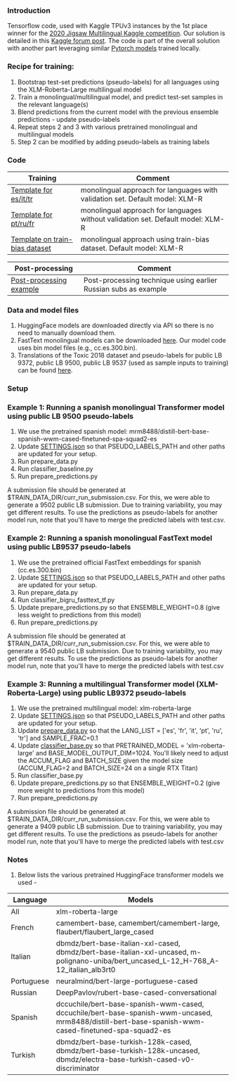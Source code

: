 ### Introduction
Tensorflow code, used with Kaggle TPUv3 instances by the 1st place winner for the [2020 Jigsaw Multilingual Kaggle competition](https://www.kaggle.com/c/jigsaw-multilingual-toxic-comment-classification). 
Our solution is detailed in this [Kaggle forum post](https://www.kaggle.com/c/jigsaw-multilingual-toxic-comment-classification/discussion/160862). The code is part of the overall solution with another part leveraging similar [Pytorch models](https://github.com/leecming/jigsaw-multilingual) trained locally.

### Recipe for training: 
1. Bootstrap test-set predictions (pseudo-labels) for all languages using the 
XLM-Roberta-Large multilingual model
2. Train a monolingual/multilingual 
model, and predict test-set samples in the relevant language(s)
3. Blend predictions from the current model with the previous ensemble 
predictions - update pseudo-labels 
4. Repeat steps 2 and 3 with various pretrained monolingual and multilingual 
models 
5. Step 2 can be modified by adding pseudo-labels as training labels


### Code
| Training | Comment |
| ----- | ------  |
|[Template for es/it/tr](template-es-it-tr.ipynb) | monolingual approach for languages with validation set. Default model: XLM-R |
|[Template for pt/ru/fr](template-pt-ru-fr.ipynb) | monolingual approach for languages without validation set. Default model: XLM-R |  
|[Template on train-bias dataset](xlm-r-train-bias.ipynb) | monolingual approach using train-bias dataset. Default model: XLM-R |  

| Post-processing | Comment | 
| -------------- | ------- |
| [Post-processing example](post-processing-example.ipynb) | Post-processing technique using earlier Russian subs as example |

### Data and model files
1. HuggingFace models are downloaded directly via API so there is no need to manually download them.
2. FastText monolingual models can be downloaded [here](https://fasttext.cc/docs/en/crawl-vectors.html). Our model code uses bin model files (e.g., cc.es.300.bin).
3. Translations of the Toxic 2018 dataset and pseudo-labels for public LB 9372, public LB 9500, public LB 9537 (used as sample inputs to training) can be found [here](https://www.kaggle.com/leecming/multilingual-toxic-comments-training-data).

### Setup


### Example 1: Running a spanish monolingual Transformer model using public LB 9500 pseudo-labels 
1. We use the pretrained spanish model: mrm8488/distill-bert-base-spanish-wwm-cased-finetuned-spa-squad2-es
2. Update [SETTINGS.json](SETTINGS.json) so that PSEUDO_LABELS_PATH and other paths are updated for your setup.
3. Run prepare_data.py
4. Run classifier_baseline.py
5. Run prepare_predictions.py

A submission file should be generated at $TRAIN_DATA_DIR/curr_run_submission.csv. 
For this, we were able to generate a 9502 public LB submission. 
Due to training variability, you may get different results.
To use the predictions as pseudo-labels for another model run, note that you'll have to merge the predicted labels with test.csv. 


### Example 2: Running a spanish monolingual FastText model using public LB9537 pseudo-labels
1. We use the pretrained official FastText embeddings for spanish (cc.es.300.bin) 
2. Update [SETTINGS.json](SETTINGS.json) so that PSEUDO_LABELS_PATH and other paths are updated for your setup.
3. Run prepare_data.py
4. Run classifier_bigru_fasttext_tf.py
5. Update prepare_predictions.py so that ENSEMBLE_WEIGHT=0.8 (give less weight to predictions from this model)
6. Run prepare_predictions.py

A submission file should be generated at $TRAIN_DATA_DIR/curr_run_submission.csv. 
For this, we were able to generate a 9540 public LB submission. 
Due to training variability, you may get different results.
To use the predictions as pseudo-labels for another model run, note that you'll have to merge the predicted labels with test.csv 


### Example 3: Running a multilingual Transformer model (XLM-Roberta-Large) using public LB9372 pseudo-labels
1. We use the pretrained multilingual model: xlm-roberta-large
2. Update [SETTINGS.json](SETTINGS.json) so that PSEUDO_LABELS_PATH and other paths are updated for your setup.
3. Update [prepare_data.py](prepare_data.py) so that the LANG_LIST = ['es', 'fr', 'it', 'pt', 'ru', 'tr'] and SAMPLE_FRAC=0.1
4. Update [classifier_base.py](classifier_baseline.py) so that PRETRAINED_MODEL = 'xlm-roberta-large' and BASE_MODEL_OUTPUT_DIM=1024. You'll likely need to adjust the ACCUM_FLAG and BATCH_SIZE given the model size (ACCUM_FLAG=2 and BATCH_SIZE=24 on a single RTX Titan)
5. Run classifier_base.py
6. Update prepare_predictions.py so that ENSEMBLE_WEIGHT=0.2 (give more weight to predictions from this model)
7. Run prepare_predictions.py

A submission file should be generated at $TRAIN_DATA_DIR/curr_run_submission.csv. 
For this, we were able to generate a 9409 public LB submission. 
Due to training variability, you may get different results.
To use the predictions as pseudo-labels for another model run, note that you'll have to merge the predicted labels with test.csv
 



### Notes
1. Below lists the various pretrained HuggingFace transformer models we used -

| Language | Models |
| -------- | ------ | 
| All | xlm-roberta-large |
| French | camembert-base, camembert/camembert-large, flaubert/flaubert_large_cased |
| Italian | dbmdz/bert-base-italian-xxl-cased, dbmdz/bert-base-italian-xxl-uncased, m-polignano-uniba/bert_uncased_L-12_H-768_A-12_italian_alb3rt0 |
| Portuguese | neuralmind/bert-large-portuguese-cased | 
| Russian | DeepPavlov/rubert-base-cased-conversational |
| Spanish | dccuchile/bert-base-spanish-wwm-cased, dccuchile/bert-base-spanish-wwm-uncased, mrm8488/distill-bert-base-spanish-wwm-cased-finetuned-spa-squad2-es |
| Turkish | dbmdz/bert-base-turkish-128k-cased, dbmdz/bert-base-turkish-128k-uncased, dbmdz/electra-base-turkish-cased-v0-discriminator |
